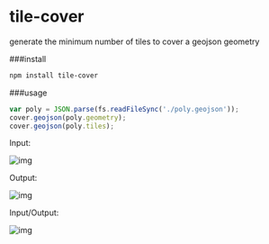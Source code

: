 tile-cover
==========

generate the minimum number of tiles to cover a geojson geometry

###install

```bash
npm install tile-cover
```

###usage

```js
var poly = JSON.parse(fs.readFileSync('./poly.geojson'));
cover.geojson(poly.geometry);
cover.geojson(poly.tiles);
```

Input:

![img](https://dl.dropbox.com/s/xf3ifvut64ay6jf/Screenshot%202014-08-05%2016.21.03.png)

Output:

![img](https://dl.dropbox.com/s/8fjof4uep86hwlc/Screenshot%202014-08-05%2016.21.24.png)

Input/Output:

![img](https://dl.dropbox.com/s/py6yywfxnenx4ks/Screenshot%202014-08-05%2016.29.17.png)
